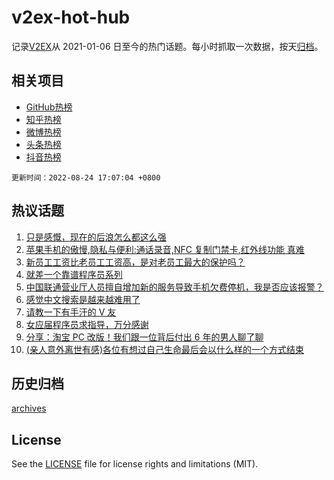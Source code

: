 # v2ex-hot-hub

 记录[V2EX](https://www.v2ex.com/)从 2021-01-06 日至今的热门话题。每小时抓取一次数据，按天[归档](archives)。
 
 ## 相关项目

- [GitHub热榜](https://github.com/snaildev/github-hot-hub)
- [知乎热榜](https://github.com/snaildev/zhihu-hot-hub)
- [微博热榜](https://github.com/snaildev/weibo-hot-hub)
- [头条热榜](https://github.com/snaildev/toutiao-hot-hub)
- [抖音热榜](https://github.com/snaildev/douyin-hot-hub)


 `更新时间：2022-08-24 17:07:04 +0800`

## 热议话题

1. [只是感慨，现在的后浪怎么都这么强](https://www.v2ex.com/t/874856)
1. [苹果手机的傲慢,隐私与便利:通话录音,NFC 复制门禁卡,红外线功能 真难](https://www.v2ex.com/t/874862)
1. [新员工工资比老员工工资高，是对老员工最大的保护吗？](https://www.v2ex.com/t/874950)
1. [就差一个靠谱程序员系列](https://www.v2ex.com/t/874972)
1. [中国联通营业厅人员擅自增加新的服务导致手机欠费停机，我是否应该报警？](https://www.v2ex.com/t/875036)
1. [感觉中文搜索是越来越难用了](https://www.v2ex.com/t/874893)
1. [请教一下有手汗的 V 友](https://www.v2ex.com/t/874989)
1. [女应届程序员求指导，万分感谢](https://www.v2ex.com/t/874918)
1. [分享：淘宝 PC 改版！我们跟一位背后付出 6 年的男人聊了聊](https://www.v2ex.com/t/874992)
1. [(亲人意外离世有感)各位有想过自己生命最后会以什么样的一个方式结束](https://www.v2ex.com/t/874969)

## 历史归档

[archives](archives)

## License

See the [LICENSE](LICENSE) file for license rights and limitations (MIT).
